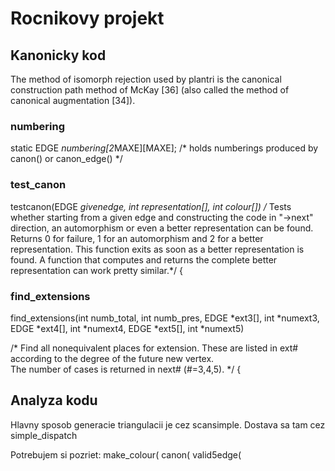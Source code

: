 # Rocnikovy projekt


## Kanonicky kod
The method of isomorph rejection used by plantri is the canonical construction
path method of McKay [36] (also called the method of canonical augmentation [34]).


### numbering
static EDGE *numbering[2*MAXE][MAXE]; 
  /* holds numberings produced by canon() or canon_edge() */


### test_canon
testcanon(EDGE *givenedge, int representation[], int colour[])
/* Tests whether starting from a given edge and constructing the code in
   "->next" direction, an automorphism or even a better representation 
   can be found. Returns 0 for failure, 1 for an automorphism and 2 for 
   a better representation.  This function exits as soon as a better 
   representation is found. A function that computes and returns the 
   complete better representation can work pretty similar.*/
{


### find_extensions
find_extensions(int numb_total, int numb_pres,
                EDGE *ext3[], int *numext3, 
                EDGE *ext4[], int *numext4,
                EDGE *ext5[], int *numext5)

/* Find all nonequivalent places for extension.
   These are listed in ext# according to the degree of the future new vertex.  
   The number of cases is returned in next# (#=3,4,5). */
{

## Analyza kodu
Hlavny sposob generacie triangulacii je cez scansimple. Dostava sa tam cez simple_dispatch

Potrebujem si pozriet:
make_colour(
canon(
valid5edge(
